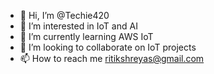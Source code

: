 - 👋 Hi, I’m @Techie420
- 👀 I’m interested in IoT and AI
- 🌱 I’m currently learning AWS IoT
- 💞️ I’m looking to collaborate on IoT projects
- 📫 How to reach me ritikshreyas@gmail.com

<!---
Techie420/Techie420 is a ✨ special ✨ repository because its `README.md` (this file) appears on your GitHub profile.
You can click the Preview link to take a look at your changes.
--->
